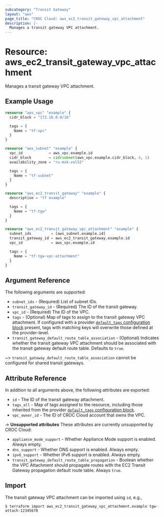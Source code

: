 ```yaml
---
subcategory: "Transit Gateway"
layout: "aws"
page_title: "CROC Cloud: aws_ec2_transit_gateway_vpc_attachment"
description: |-
  Manages a transit gateway VPC attachment.
---
```


[default-tags]: https://www.terraform.io/docs/providers/aws/index.html#default_tags-configuration-block

# Resource: aws_ec2_transit_gateway_vpc_attachment

Manages a transit gateway VPC attachment.

## Example Usage

```terraform
resource "aws_vpc" "example" {
  cidr_block = "172.16.0.0/16"

  tags = {
    Name = "tf-vpc"
  }
}

resource "aws_subnet" "example" {
  vpc_id            = aws_vpc.example.id
  cidr_block        = cidrsubnet(aws_vpc.example.cidr_block, 4, 1)
  availability_zone = "ru-msk-vol52"

  tags = {
    Name = "tf-subnet"
  }
}

resource "aws_ec2_transit_gateway" "example" {
  description = "tf example"

  tags = {
    Name = "tf-tgw"
  }
}

resource "aws_ec2_transit_gateway_vpc_attachment" "example" {
  subnet_ids         = [aws_subnet.example.id]
  transit_gateway_id = aws_ec2_transit_gateway.example.id
  vpc_id             = aws_vpc.example.id

  tags = {
    Name = "tf-tgw-vpc-attachment"
  }
}
```

## Argument Reference

The following arguments are supported:

* `subnet_ids` - (Required) List of subnet IDs.
* `transit_gateway_id` - (Required) The ID of the transit gateway.
* `vpc_id` - (Required) The ID of the VPC.
* `tags` - (Optional)  Map of tags to assign to the transit gateway VPC attachment.
  If configured with a provider [`default_tags` configuration block][default-tags] present,
  tags with matching keys will overwrite those defined at the provider-level.
* `transit_gateway_default_route_table_association` - (Optional) Indicates whether the transit gateway VPC attachment
  should be associated with the transit gateway default route table. Defaults to `true`.

~> `transit_gateway_default_route_table_association` cannot be configured for shared transit gateways.  

## Attribute Reference

In addition to all arguments above, the following attributes are exported:

* `id` - The ID of the transit gateway attachment.
* `tags_all` - Map of tags assigned to the resource, including those inherited from the provider [`default_tags` configuration block][default-tags].
* `vpc_owner_id` - The ID of CROC Cloud account that owns the VPC.

->  **Unsupported attributes**
These attributes are currently unsupported by CROC Cloud:

* `appliance_mode_support` - Whether Appliance Mode support is enabled. Always empty.
* `dns_support` - Whether DNS support is enabled. Always empty.
* `ipv6_support` - Whether IPv6 support is enabled. Always empty.
* `transit_gateway_default_route_table_propagation` - Boolean whether the VPC Attachment should propagate routes with the EC2 Transit Gateway propagation default route table. Always `true`.

## Import

The transit gateway VPC attachment can be imported using `id`, e.g.,

```
$ terraform import aws_ec2_transit_gateway_vpc_attachment.example tgw-attach-12345678
```
